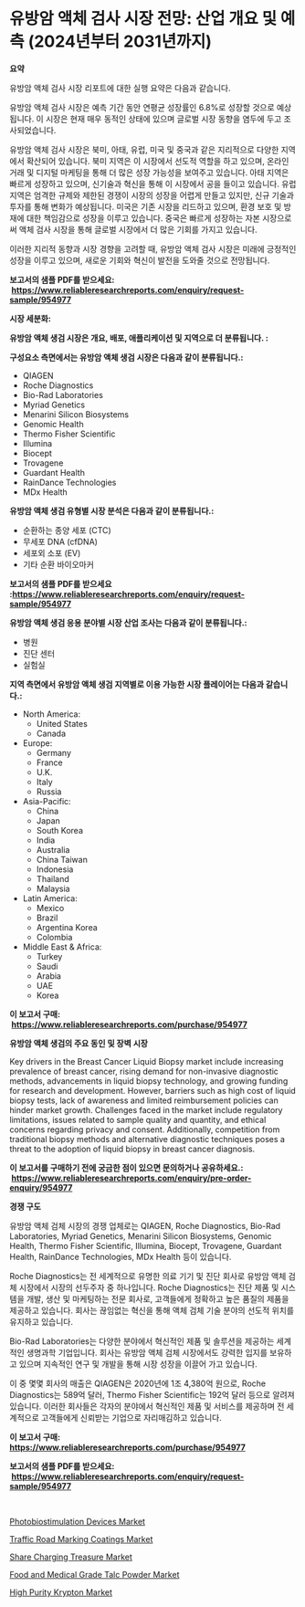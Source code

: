 <p><h1>유방암 액체 검사 시장 전망: 산업 개요 및 예측 (2024년부터 2031년까지)</h1></p><p><strong>요약</strong></p>
<p><p>유방암 액체 검사 시장 리포트에 대한 실행 요약은 다음과 같습니다. </p><p>유방암 액체 검사 시장은 예측 기간 동안 연평균 성장률인 6.8%로 성장할 것으로 예상됩니다. 이 시장은 현재 매우 동적인 상태에 있으며 글로벌 시장 동향을 염두에 두고 조사되었습니다. </p><p>유방암 액체 검사 시장은 북미, 아태, 유럽, 미국 및 중국과 같은 지리적으로 다양한 지역에서 확산되어 있습니다. 북미 지역은 이 시장에서 선도적 역할을 하고 있으며, 온라인 거래 및 디지털 마케팅을 통해 더 많은 성장 가능성을 보여주고 있습니다. 아태 지역은 빠르게 성장하고 있으며, 신기술과 혁신을 통해 이 시장에서 공을 들이고 있습니다. 유럽 지역은 엄격한 규제와 제한된 경쟁이 시장의 성장을 어렵게 만들고 있지만, 신규 기술과 투자를 통해 변화가 예상됩니다. 미국은 기존 시장을 리드하고 있으며, 환경 보호 및 방재에 대한 책임감으로 성장을 이루고 있습니다. 중국은 빠르게 성장하는 자본 시장으로써 액체 검사 시장을 통해 글로벌 시장에서 더 많은 기회를 가지고 있습니다. </p><p>이러한 지리적 동향과 시장 경향을 고려할 때, 유방암 액체 검사 시장은 미래에 긍정적인 성장을 이루고 있으며, 새로운 기회와 혁신이 발전을 도와줄 것으로 전망됩니다.</p></p>
<p><strong>보고서의 샘플 PDF를 받으세요: &nbsp;<a href="https://www.reliableresearchreports.com/enquiry/request-sample/954977">https://www.reliableresearchreports.com/enquiry/request-sample/954977</a></strong></p>
<p><strong>시장 세분화:</strong></p>
<p><strong> 유방암 액체 생검 시장은 개요, 배포, 애플리케이션 및 지역으로 더 분류됩니다. :</strong></p>
<p><strong>구성요소 측면에서는 유방암 액체 생검 시장은 다음과 같이 분류됩니다.:</strong></p>
<p><ul><li>QIAGEN</li><li>Roche Diagnostics</li><li>Bio-Rad Laboratories</li><li>Myriad Genetics</li><li>Menarini Silicon Biosystems</li><li>Genomic Health</li><li>Thermo Fisher Scientific</li><li>Illumina</li><li>Biocept</li><li>Trovagene</li><li>Guardant Health</li><li>RainDance Technologies</li><li>MDx Health</li></ul></p>
<p><strong> 유방암 액체 생검 유형별 시장 분석은 다음과 같이 분류됩니다.:</strong></p>
<p><ul><li>순환하는 종양 세포 (CTC)</li><li>무세포 DNA (cfDNA)</li><li>세포외 소포 (EV)</li><li>기타 순환 바이오마커</li></ul></p>
<p><strong>보고서의 샘플 PDF를 받으세요 :<a href="https://www.reliableresearchreports.com/enquiry/request-sample/954977">https://www.reliableresearchreports.com/enquiry/request-sample/954977</a></strong></p>
<p><strong> 유방암 액체 생검 응용 분야별 시장 산업 조사는 다음과 같이 분류됩니다.:</strong></p>
<p><ul><li>병원</li><li>진단 센터</li><li>실험실</li></ul></p>
<p><strong>지역 측면에서 유방암 액체 생검 지역별로 이용 가능한 시장 플레이어는 다음과 같습니다.:</strong></p>
<p><ul>
    <li>
        North America:
        <ul>
            <li>United States</li>
            <li>Canada</li>
        </ul>
    </li>
    <li>
        Europe:
        <ul>
            <li>Germany</li>
            <li>France</li>
            <li>U.K.</li>
            <li>Italy</li>
            <li>Russia</li>
        </ul>
    </li>
    <li>
        Asia-Pacific:
        <ul>
            <li>China</li>
            <li>Japan</li>
            <li>South Korea</li>
            <li>India</li>
            <li>Australia</li>
            <li>China Taiwan</li>
            <li>Indonesia</li>
            <li>Thailand</li>
            <li>Malaysia</li>
        </ul>
    </li>
    <li>
        Latin America:
        <ul>
            <li>Mexico</li>
            <li>Brazil</li>
            <li>Argentina Korea</li>
            <li>Colombia</li>
        </ul>
    </li>
    <li>
        Middle East & Africa:
        <ul>
            <li>Turkey</li>
            <li>Saudi</li>
            <li>Arabia</li>
            <li>UAE</li>
            <li>Korea</li>
        </ul>
    </li>
    </ul></p>
<p><strong>이 보고서 구매: &nbsp;<a href="https://www.reliableresearchreports.com/purchase/954977">https://www.reliableresearchreports.com/purchase/954977</a></strong></p>
<p><strong>유방암 액체 생검의 주요 동인 및 장벽 시장</strong></p>
<p><p>Key drivers in the Breast Cancer Liquid Biopsy market include increasing prevalence of breast cancer, rising demand for non-invasive diagnostic methods, advancements in liquid biopsy technology, and growing funding for research and development. However, barriers such as high cost of liquid biopsy tests, lack of awareness and limited reimbursement policies can hinder market growth. Challenges faced in the market include regulatory limitations, issues related to sample quality and quantity, and ethical concerns regarding privacy and consent. Additionally, competition from traditional biopsy methods and alternative diagnostic techniques poses a threat to the adoption of liquid biopsy in breast cancer diagnosis.</p></p>
<p><strong>이 보고서를 구매하기 전에 궁금한 점이 있으면 문의하거나 공유하세요.: &nbsp;<a href="https://www.reliableresearchreports.com/enquiry/pre-order-enquiry/954977">https://www.reliableresearchreports.com/enquiry/pre-order-enquiry/954977</a></strong></p>
<p><strong>경쟁 구도</strong></p>
<p><p>유방암 액체 검체 시장의 경쟁 업체로는 QIAGEN, Roche Diagnostics, Bio-Rad Laboratories, Myriad Genetics, Menarini Silicon Biosystems, Genomic Health, Thermo Fisher Scientific, Illumina, Biocept, Trovagene, Guardant Health, RainDance Technologies, MDx Health 등이 있습니다.</p><p>Roche Diagnostics는 전 세계적으로 유명한 의료 기기 및 진단 회사로 유방암 액체 검체 시장에서 시장의 선두주자 중 하나입니다. Roche Diagnostics는 진단 제품 및 시스템을 개발, 생산 및 마케팅하는 전문 회사로, 고객들에게 정확하고 높은 품질의 제품을 제공하고 있습니다. 회사는 끊임없는 혁신을 통해 액체 검체 기술 분야의 선도적 위치를 유지하고 있습니다.</p><p>Bio-Rad Laboratories는 다양한 분야에서 혁신적인 제품 및 솔루션을 제공하는 세계적인 생명과학 기업입니다. 회사는 유방암 액체 검체 시장에서도 강력한 입지를 보유하고 있으며 지속적인 연구 및 개발을 통해 시장 성장을 이끌어 가고 있습니다.</p><p>이 중 몇몇 회사의 매출은 QIAGEN은 2020년에 1조 4,380억 원으로, Roche Diagnostics는 589억 달러, Thermo Fisher Scientific는 192억 달러 등으로 알려져 있습니다. 이러한 회사들은 각자의 분야에서 혁신적인 제품 및 서비스를 제공하며 전 세계적으로 고객들에게 신뢰받는 기업으로 자리매김하고 있습니다.</p></p>
<p><strong>이 보고서 구매: &nbsp; <a href="https://www.reliableresearchreports.com/purchase/954977">https://www.reliableresearchreports.com/purchase/954977</a></strong></p>
<p><strong>보고서의 샘플 PDF를 받으세요: &nbsp;<a href="https://www.reliableresearchreports.com/enquiry/request-sample/954977">https://www.reliableresearchreports.com/enquiry/request-sample/954977</a></strong><strong></strong></p>
<p>&nbsp;</p>
<p><p><a href="https://florentine-yuzu-f42.notion.site/Photobiostimulation-Devices-Market-Size-and-Examines-its-Market-Scope-with-a-Primary-Focus-on-Grow-7f141176c2064dbb9fa9643343816188">Photobiostimulation Devices Market</a></p><p><a href="https://view.publitas.com/reportprime-1/traffic-road-marking-coatings-market-size-reflecting-a-forecast-till-2031-market-by-type-by-application-and-by-geography/">Traffic Road Marking Coatings Market</a></p><p><a href="https://fuschia-pecorino-a6d.notion.site/Share-Charging-Treasure-Market-Research-Report-Provides-thorough-Industry-Overview-which-offers-an--d5c872b2b43348da9d62f556e9dcb638">Share Charging Treasure Market</a></p><p><a href="https://github.com/bobicer/Market-Research-Report-List-2/blob/main/food-and-medical-grade-talc-powder-market.md">Food and Medical Grade Talc Powder Market</a></p><p><a href="https://github.com/globismark/Market-Research-Report-List-2/blob/main/high-purity-krypton-market.md">High Purity Krypton Market</a></p></p>
